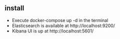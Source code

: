 ## install

- Execute docker-compose up -d in the terminal
- Elasticsearch is available at http://localhost:9200/
- Kibana UI is up at http://localhost:5601/